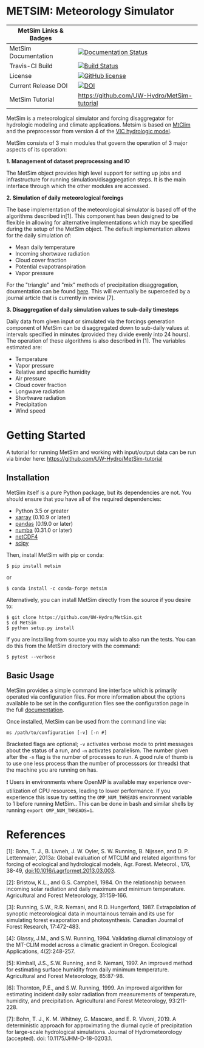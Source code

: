 METSIM: Meteorology Simulator
=============================
| MetSim Links & Badges              |                                                                             |
|------------------------|----------------------------------------------------------------------------------------------------------------------------------------------------------------------------------------------------------|
| MetSim Documentation      | [![Documentation Status](http://readthedocs.org/projects/metsim/badge/?version=develop)](http://metsim.readthedocs.io/en/develop/?badge=develop) |
| Travis-CI Build           | [![Build Status](https://travis-ci.org/UW-Hydro/MetSim.png)](https://travis-ci.org/UW-Hydro/MetSim) |
| License                | [![GitHub license](https://img.shields.io/badge/license-GPLv3-blue.svg)](https://raw.githubusercontent.com/UW-Hydro/MetSim/master/LICENSE) |
| Current Release DOI    | [![DOI](https://zenodo.org/badge/69834400.svg)](https://zenodo.org/badge/latestdoi/69834400) |
| MetSim Tutorial        | https://github.com/UW-Hydro/MetSim-tutorial |

MetSim is a meteorological simulator and forcing disaggregator for
hydrologic modeling and climate applications. Metsim is based on
[MtClim](http://www.ntsg.umt.edu/project/mtclim)
and the preprocessor from version 4 of the [VIC hydrologic
model](https://github.com/UW-Hydro/VIC).

MetSim consists of 3 main modules that govern the operation of 3 major
aspects of its operation:

**1. Management of dataset preprocessing and IO**

The MetSim object provides high level support for setting up jobs and
infrastructure for running simulation/disaggregation steps. It is the
main interface through which the other modules are accessed.

**2. Simulation of daily meteorological forcings**

The base implementation of the meteorological simulator is based off of
the algorithms described in[1]. This component has been designed to be
flexible in allowing for alternative implementations which may be
specified during the setup of the MetSim object. The default
implementation allows for the daily simulation of:

-   Mean daily temperature
-   Incoming shortwave radiation
-   Cloud cover fraction
-   Potential evapotranspiration
-   Vapor pressure

For the "triangle" and "mix" methods of precipitation disaggregation,
doumentation can be found [here](https://github.com/UW-Hydro/MetSim/blob/develop/docs/PtriangleMethod.pdf).
This will eventually
be superceded by a journal article that is currently in review [7].

**3. Disaggregation of daily simulation values to sub-daily timesteps**

Daily data from given input or simulated via the forcings generation
component of MetSim can be disaggregated down to sub-daily values at
intervals specified in minutes (provided they divide evenly into 24
hours). The operation of these algorithms is also described in [1].
The variables estimated are:

-  Temperature
-  Vapor pressure
-  Relative and specific humidity
-  Air pressure
-  Cloud cover fraction
-  Longwave radiation
-  Shortwave radiation
-  Precipitation
-  Wind speed

Getting Started
===============
A tutorial for running MetSim and working with input/output data can be run
via binder here: https://github.com/UW-Hydro/MetSim-tutorial

Installation
------------

MetSim itself is a pure Python package, but its dependencies are not.
You should ensure that you have all of the required dependencies:

-   Python 3.5 or greater
-   [xarray](http://xarray.pydata.org/) (0.10.9 or later)
-   [pandas](http://pandas.pydata.org/) (0.19.0 or later)
-   [numba](http://numba.pydata.org/) (0.31.0 or later)
-   [netCDF4](https://github.com/Unidata/netcdf4-python)
-   [scipy](http://scipy.org/)

Then, install MetSim with pip or conda:

    $ pip install metsim

or

    $ conda install -c conda-forge metsim

Alternatively, you can install MetSim directly from the source if you desire to:

    $ git clone https://github.com/UW-Hydro/MetSim.git
    $ cd MetSim
    $ python setup.py install
    
If you are installing from source you may wish to also run the tests. 
You can do this from the MetSim directory with the command:

    $ pytest --verbose

Basic Usage
-----------

MetSim provides a simple command line interface which is primarily
operated via configuration files. For more information about the options
available to be set in the configuration files see the configuration
page in the full [documentation](http://metsim.readthedocs.io/en/develop/).


Once installed, MetSim can be used from the command line via:

`ms /path/to/configuration [-v] [-n #]`

Bracketed flags are optional; `-v` activates verbose mode to print
messages about the status of a run, and `-n` activates parallelism. The
number given after the `-n` flag is the number of processes to run. A
good rule of thumb is to use one less process than the number of
processsors (or threads) that the machine you are running on has.

:exclamation: Users in environments where OpenMP is available may experience
over-utilization of CPU resources, leading to lower performance. If you experience
this issue try setting the `OMP_NUM_THREADS` environment variable to 1 before running
MetSim.. This can be done in bash and similar shells by running
`export OMP_NUM_THREADS=1`.

References
==========

[1]: Bohn, T. J., B. Livneh, J. W. Oyler, S. W. Running, B. Nijssen,
    and D. P. Lettenmaier, 2013a: Global evaluation of MTCLIM and
    related algorithms for forcing of ecological and hydrological
    models, Agr. Forest. Meteorol., 176, 38-49,
    <doi:10.1016/j.agrformet.2013.03.003>.

[2]: Bristow, K.L., and G.S. Campbell, 1984. On the relationship between
    incoming solar radiation and daily maximum and minimum temperature.
    Agricultural and Forest Meteorology, 31:159-166.

[3]: Running, S.W., R.R. Nemani, and R.D. Hungerford, 1987. Extrapolation of
    synoptic meteorological data in mountainous terrain and its use for
    simulating forest evaporation and photosynthesis. Canadian Journal of
    Forest Research, 17:472-483.

[4]: Glassy, J.M., and S.W. Running, 1994. Validating diurnal climatology of
    the MT-CLIM model across a climatic gradient in Oregon. Ecological
    Applications, 4(2):248-257.

[5]: Kimball, J.S., S.W. Running, and R. Nemani, 1997. An improved method for
    estimating surface humidity from daily minimum temperature. Agricultural
    and Forest Meteorology, 85:87-98.

[6]: Thornton, P.E., and S.W. Running, 1999. An improved algorithm for
    estimating incident daily solar radiation from measurements of
    temperature, humidity, and precipitation. Agricultural and Forest
    Meteorology, 93:211-228.

[7]: Bohn, T. J., K. M. Whitney, G. Mascaro, and E. R. Vivoni, 2019. A
    deterministic approach for approximating the diurnal cycle of
    precipitation for large-scale hydrological simulations. Journal of
    Hydrometeorology (accepted). doi: 10.1175/JHM-D-18-0203.1.


